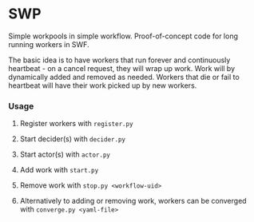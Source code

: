 # SWP

Simple workpools in simple workflow. Proof-of-concept code for long running
workers in SWF.

The basic idea is to have workers that run forever and continuously heartbeat -
on a cancel request, they will wrap up work. Work will by dynamically added and
removed as needed. Workers that die or fail to heartbeat will have their work
picked up by new workers.

### Usage

1. Register workers with `register.py`

2. Start decider(s) with `decider.py`

3. Start actor(s) with `actor.py`

4. Add work with `start.py`

5. Remove work with `stop.py <workflow-uid>`

6. Alternatively to adding or removing work, workers can be converged with
   `converge.py <yaml-file>`
